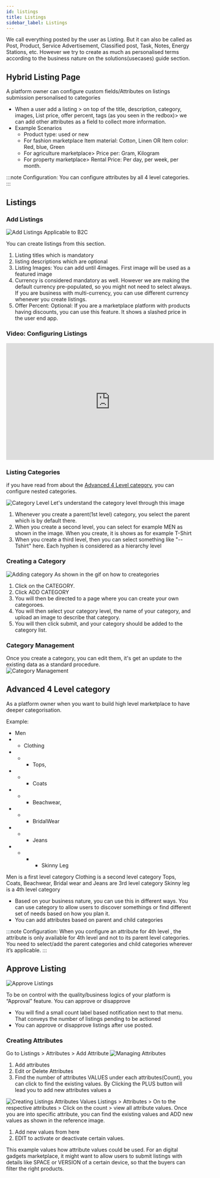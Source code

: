 ```yaml
---
id: listings
title: Listings
sidebar_label: Listings
---
```



We call everything posted by the user as Listing. But it can also be called as Post, Product, Service Advertisement, Classified post, Task, Notes, Energy Stations, etc. However we try to create as much as personalised terms according to the business nature on the solutions(usecases) guide section.

## Hybrid Listing Page
A platform owner can configure custom fields/Attributes on listings submission personalised to categories 


* When a user add a listing >  on top of the title, description, category, images, List price, offer percent, tags (as you seen in the redbox)> we can add other attributes as a field to collect more information. 
* Example Scenarios  
    * Product type: used or new 
    * For fashion marketplace   Item material: Cotton, Linen OR  Item color: Red, blue, Green
    * For agriculture marketplace> Price per: Gram, Kilogram
    * For property marketplace> Rental Price: Per day, per week, per month.  

:::note
Configuration: You can configure attributes by all 4 level categories. 
:::

## Listings 
### Add Listings
![Add Listings](/img/addlisting.png)
<highlight color="#25c2a0"> Applicable to B2C </highlight> 

You can create listings from this section. 

1. Listing titles which is mandatory
2. listing descriptions which are optional
3. Listing Images: You can add until 4images. First image will be used as a featured image
4. Currency is considered mandatory as well. However we are making the default currency pre-populated, so you might not need to select always. If you are business with multi-currency, you can use different currency whenever you create listings. 
5. Offer Percent: Optional: If you are a marketplace platform with products having discounts, you can use this feature. It shows a slashed price in the user end app. 
 


### Video: Configuring Listings
<iframe width="560" height="315" src="https://www.youtube.com/embed/HzTNKhxQD4g" frameborder="0" allow="accelerometer; autoplay; clipboard-write; encrypted-media; gyroscope; picture-in-picture" allowfullscreen></iframe>

### Listing Categories

if you have read from about the 
[Advanced 4 Level category](/docs/appfeatures#advanced-4-level-category), you can configure nested categories.

![Category Level](/img/category-level.png)
Let's understand the category level through this image
1. Whenever you create a parent(1st level) category, you select the parent which is by default there. 
2. When you create a second level, you can select for example MEN as shown in the image. When you create, it is shows as for example T-Shirt
3. When you create a third level, then you can select something like "--Tshirt" here. Each hyphen is considered as a hierarchy level

### Creating a Category
![Adding category](/img/adding-category.gif)
As shown in the gif on how to creategories
1. Click on the CATEGORY.
2. Click ADD CATEGORY
3. You will then be directed to a page where you can create your own categoroes. 
4. You will then select your category level, the name of your category, and upload an image to describe that category.
5. You will then click submit, and your category should be added to the category list.

### Category Management
Once you create a category, you can edit them, it's get an update to the existing data as a standard procedure.  
![Category Management](/img/category-management1.png)

## Advanced 4 Level category
As a platform owner when you want to build high level marketplace to have deeper categorisation. 

Example:
- Men
- - Clothing
- - - Tops, 
- - - Coats
- - - Beachwear, 
- - - BridalWear
- - - Jeans
- - - - Skinny Leg

Men is a first level category 
Clothing is a second level category
Tops, Coats, Beachwear, Bridal wear and Jeans are 3rd level category
Skinny leg is a 4th level category

- Based on your business nature, you can use this in different ways. You can use category to allow users to discover somethings or find different set of needs based on how you plan it. 
- You can add attributes based on parent and child categories  

:::note
Configuration: 
When you configure an attribute for 4th level , the attribute is only available for 4th level and not to its parent level categories. You need to select/add the parent categories and child categories wherever it’s applicable. 
:::


## Approve Listing

![Approve Listings](/img/approve-listings.png)

To be on control with the quality/business logics of your platform is “Approval” feature. You can approve or disapprove
- You will find a small count label based notification next to that menu. That conveys the number of listings pending to be actioned
- You can approve or disapprove listings after use posted. 

### Creating Attributes
Go to Listings > Attributes > Add Attribute 
![Managing Attributes](/img/managing-attributes.png)
1. Add attributes
2. Edit or Delete Attributes
3. Find the number of attributes VALUES under each attributes(Count), you can click to find the existing values. By Clicking the PLUS button will lead you to add new attributes values a


![Creating Listings Attributes Values](/img/adding-attributes.png)
Listings > Attributes > On to the respective attributes > Click on the count > view all attribute values. 
Once you are into specific attribute, you can find the existing values and ADD new values as shown in the reference image. 
1. Add new values from here
2. EDIT to activate or deactivate certain values. 

This example values how attribute values could be used. For an digital gadgets marketplace, it might want to allow users to submit listings with details like SPACE or VERSION of a certain device, so that the buyers can filter the right products.